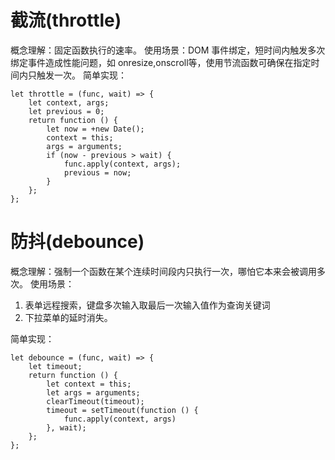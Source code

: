 # 截流(throttle)
概念理解：固定函数执行的速率。
使用场景：DOM 事件绑定，短时间内触发多次绑定事件造成性能问题，如 onresize,onscroll等，使用节流函数可确保在指定时间内只触发一次。
简单实现：

```
let throttle = (func, wait) => {
	let context, args;
	let previous = 0;
	return function () {
		let now = +new Date();
		context = this;
		args = arguments;
		if (now - previous > wait) {
			func.apply(context, args);
			previous = now;
		}
	};
};
```
# 防抖(debounce)
概念理解：强制一个函数在某个连续时间段内只执行一次，哪怕它本来会被调用多次。
使用场景：
1. 表单远程搜索，键盘多次输入取最后一次输入值作为查询关键词
2. 下拉菜单的延时消失。

简单实现：

```
let debounce = (func, wait) => {
	let timeout;
  	return function () {
    	let context = this;
    	let args = arguments;
    	clearTimeout(timeout);
    	timeout = setTimeout(function () {
      		func.apply(context, args)
    	}, wait);
    };
};
```
